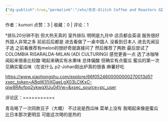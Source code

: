 ```yaml
---
{"dg-publish":true,"permalink":"/xhs/东京-Glitch Coffee and Roasters GINZA/","created":"2025-03-17T23:04:08.562+08:00","updated":"2025-03-17T23:04:08.562+08:00"}
---
```


作者：kumori
点赞：3   |   收藏：0   |   评论：1

*排队20分钟不到 但大热天真的 室外排队 明明是九月中
店员都会英语 服务很好 外国人非常之多 前前后后都是 进去看做了一桌中国人 没看到日本人
进去先闻豆子选 之前看推荐有melon的很好奇就直接问了 然后推荐了两款 最后尝试了COLOMBIA RISARALDA-MILAN (ADI CULTURING)  感觉更香一点 选了冰咖啡 闻起来很香比较酸 喝起来确实有水果味 总体偏酸 但确实有点蜜瓜 蜜瓜的第一次见确实蜜瓜味（在说什么
p2-Johan刚出炉真的很香 麻薯好吃

https://www.xiaohongshu.com/explore/66f0524600000000270013d5?xsec_token=ABqW31iXGaeLgX03LCtKxC-qiw8RAvfpq2ykwqXUu04Vw=&xsec_source=pc_user

评论区：===========

青岛喝了一次同款豆子（大概） 不过说是西瓜味 菜单上没有 我喝起来像是蜜瓜 比日本那次更明显 可能这次喝的是热的